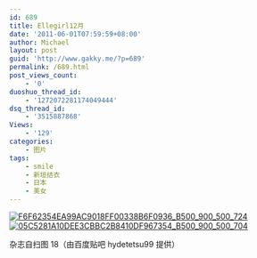 ```yaml
---
id: 689
title: Ellegirl12月
date: '2011-06-01T07:59:59+08:00'
author: Michael
layout: post
guid: 'http://www.gakky.me/?p=689'
permalink: /689.html
post_views_count:
    - '0'
duoshuo_thread_id:
    - '1272072281174049444'
dsq_thread_id:
    - '3515887868'
Views:
    - '129'
categories:
    - 图片
tags:
    - smile
    - 新垣结衣
    - 日本
    - 美女
---
```


[![F6F62354EA99AC9018FF00338B6F0936_B500_900_500_724](http://www.yui-aragaki.org/wp-content/uploads/img/F6F62354EA99AC9018FF00338B6F0936_B500_900_500_724.jpeg)](http://www.yui-aragaki.org/wp-content/uploads/img/F6F62354EA99AC9018FF00338B6F0936_B1280_1280_707_1024.jpeg) [![05C5281A10DEE3CBBC2B8410DF967354_B500_900_500_704](http://www.yui-aragaki.org/wp-content/uploads/img/05C5281A10DEE3CBBC2B8410DF967354_B500_900_500_704.jpeg)](http://www.yui-aragaki.org/wp-content/uploads/img/05C5281A10DEE3CBBC2B8410DF967354_B1280_1280_726_1023.jpeg)

杂志自扫图 18（由百度贴吧 hydetetsu99 提供）